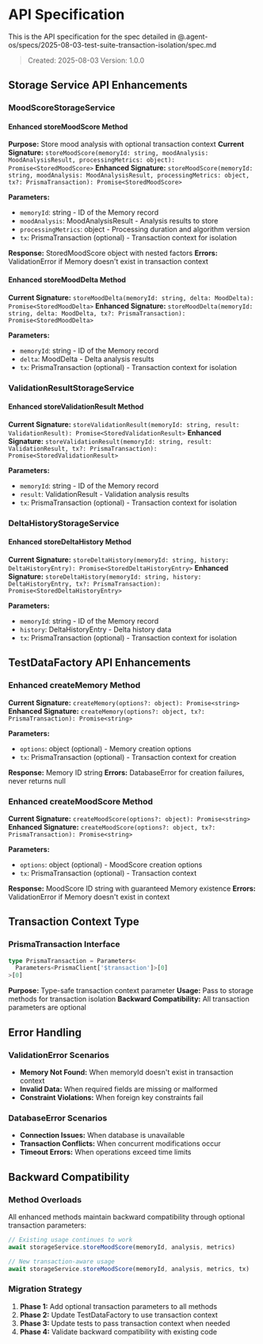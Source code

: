 # API Specification

This is the API specification for the spec detailed in @.agent-os/specs/2025-08-03-test-suite-transaction-isolation/spec.md

> Created: 2025-08-03
> Version: 1.0.0

## Storage Service API Enhancements

### MoodScoreStorageService

#### Enhanced storeMoodScore Method

**Purpose:** Store mood analysis with optional transaction context
**Current Signature:** `storeMoodScore(memoryId: string, moodAnalysis: MoodAnalysisResult, processingMetrics: object): Promise<StoredMoodScore>`
**Enhanced Signature:** `storeMoodScore(memoryId: string, moodAnalysis: MoodAnalysisResult, processingMetrics: object, tx?: PrismaTransaction): Promise<StoredMoodScore>`

**Parameters:**

- `memoryId`: string - ID of the Memory record
- `moodAnalysis`: MoodAnalysisResult - Analysis results to store
- `processingMetrics`: object - Processing duration and algorithm version
- `tx`: PrismaTransaction (optional) - Transaction context for isolation

**Response:** StoredMoodScore object with nested factors
**Errors:** ValidationError if Memory doesn't exist in transaction context

#### Enhanced storeMoodDelta Method

**Current Signature:** `storeMoodDelta(memoryId: string, delta: MoodDelta): Promise<StoredMoodDelta>`
**Enhanced Signature:** `storeMoodDelta(memoryId: string, delta: MoodDelta, tx?: PrismaTransaction): Promise<StoredMoodDelta>`

**Parameters:**

- `memoryId`: string - ID of the Memory record
- `delta`: MoodDelta - Delta analysis results
- `tx`: PrismaTransaction (optional) - Transaction context for isolation

### ValidationResultStorageService

#### Enhanced storeValidationResult Method

**Current Signature:** `storeValidationResult(memoryId: string, result: ValidationResult): Promise<StoredValidationResult>`
**Enhanced Signature:** `storeValidationResult(memoryId: string, result: ValidationResult, tx?: PrismaTransaction): Promise<StoredValidationResult>`

**Parameters:**

- `memoryId`: string - ID of the Memory record
- `result`: ValidationResult - Validation analysis results
- `tx`: PrismaTransaction (optional) - Transaction context for isolation

### DeltaHistoryStorageService

#### Enhanced storeDeltaHistory Method

**Current Signature:** `storeDeltaHistory(memoryId: string, history: DeltaHistoryEntry): Promise<StoredDeltaHistoryEntry>`
**Enhanced Signature:** `storeDeltaHistory(memoryId: string, history: DeltaHistoryEntry, tx?: PrismaTransaction): Promise<StoredDeltaHistoryEntry>`

**Parameters:**

- `memoryId`: string - ID of the Memory record
- `history`: DeltaHistoryEntry - Delta history data
- `tx`: PrismaTransaction (optional) - Transaction context for isolation

## TestDataFactory API Enhancements

### Enhanced createMemory Method

**Current Signature:** `createMemory(options?: object): Promise<string>`
**Enhanced Signature:** `createMemory(options?: object, tx?: PrismaTransaction): Promise<string>`

**Parameters:**

- `options`: object (optional) - Memory creation options
- `tx`: PrismaTransaction (optional) - Transaction context for creation

**Response:** Memory ID string
**Errors:** DatabaseError for creation failures, never returns null

### Enhanced createMoodScore Method

**Current Signature:** `createMoodScore(options?: object): Promise<string>`
**Enhanced Signature:** `createMoodScore(options?: object, tx?: PrismaTransaction): Promise<string>`

**Parameters:**

- `options`: object (optional) - MoodScore creation options
- `tx`: PrismaTransaction (optional) - Transaction context

**Response:** MoodScore ID string with guaranteed Memory existence
**Errors:** ValidationError if Memory doesn't exist in context

## Transaction Context Type

### PrismaTransaction Interface

```typescript
type PrismaTransaction = Parameters<
  Parameters<PrismaClient['$transaction']>[0]
>[0]
```

**Purpose:** Type-safe transaction context parameter
**Usage:** Pass to storage methods for transaction isolation
**Backward Compatibility:** All transaction parameters are optional

## Error Handling

### ValidationError Scenarios

- **Memory Not Found:** When memoryId doesn't exist in transaction context
- **Invalid Data:** When required fields are missing or malformed
- **Constraint Violations:** When foreign key constraints fail

### DatabaseError Scenarios

- **Connection Issues:** When database is unavailable
- **Transaction Conflicts:** When concurrent modifications occur
- **Timeout Errors:** When operations exceed time limits

## Backward Compatibility

### Method Overloads

All enhanced methods maintain backward compatibility through optional transaction parameters:

```typescript
// Existing usage continues to work
await storageService.storeMoodScore(memoryId, analysis, metrics)

// New transaction-aware usage
await storageService.storeMoodScore(memoryId, analysis, metrics, tx)
```

### Migration Strategy

1. **Phase 1:** Add optional transaction parameters to all methods
2. **Phase 2:** Update TestDataFactory to use transaction context
3. **Phase 3:** Update tests to pass transaction context when needed
4. **Phase 4:** Validate backward compatibility with existing code
